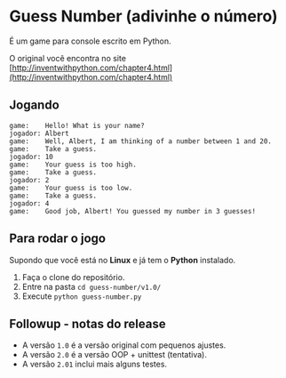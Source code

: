 Guess Number (adivinhe o número)
===

É um game para console escrito em Python.

O original você encontra no site 
[http://inventwithpython.com/chapter4.html](http://inventwithpython.com/chapter4.html)


Jogando
---

    game:    Hello! What is your name?
    jogador: Albert
    game:    Well, Albert, I am thinking of a number between 1 and 20.
    game:    Take a guess.
    jogador: 10
    game:    Your guess is too high.
    game:    Take a guess.
    jogador: 2
    game:    Your guess is too low.
    game:    Take a guess.
    jogador: 4
    game:    Good job, Albert! You guessed my number in 3 guesses!
    
    
    
Para rodar o jogo
---

Supondo que você está no __Linux__ e já tem o __Python__ instalado.

1. Faça o clone do repositório.
2. Entre na pasta `cd guess-number/v1.0/`
3. Execute `python guess-number.py`



Followup - notas do release
---

+ A versão `1.0` é a versão original com pequenos ajustes.
+ A versão `2.0` é a versão OOP + unittest (tentativa).
+ A versão `2.01` inclui mais alguns testes.
